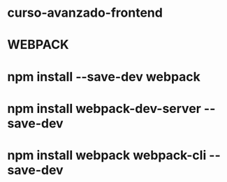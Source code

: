 # curso-avanzado-frontend

# WEBPACK

# npm install --save-dev webpack
# npm install webpack-dev-server --save-dev
# npm install webpack webpack-cli --save-dev
